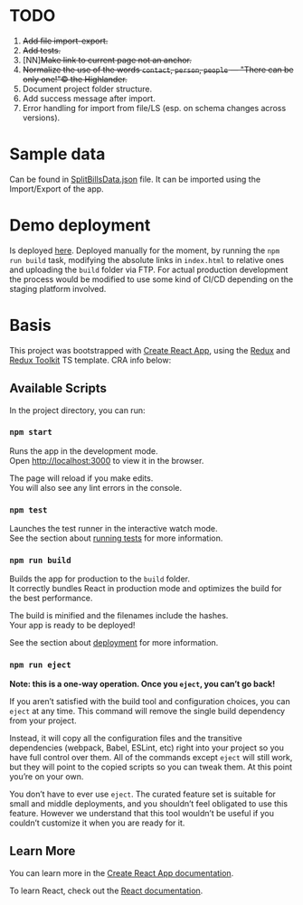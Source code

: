 # TODO
1. ~~Add file import-export.~~
2. ~~Add tests.~~
3. [NN]~~Make link to current page not an anchor.~~
4. ~~Normalize the use of the words `contact`, `person`, `people` — "There can be only one!"© the Highlander.~~
5. Document project folder structure.
6. Add success message after import.
7. Error handling for import from file/LS (esp. on schema changes across versions).

# Sample data
Can be found in [SplitBillsData.json](SplitBillsData.json) file. It can be imported using the Import/Export of the app.

# Demo deployment
Is deployed [here](http://чами.рф/vacuum/).
Deployed manually for the moment, by running the `npm run build` task, modifying the absolute links in `index.html` to relative ones and uploading the `build` folder via FTP.
For actual production development the process would be modified to use some kind of CI/CD depending on the staging platform involved.

# Basis
This project was bootstrapped with [Create React App](https://github.com/facebook/create-react-app), using the [Redux](https://redux.js.org/) and [Redux Toolkit](https://redux-toolkit.js.org/) TS template.
CRA info below:
## Available Scripts

In the project directory, you can run:

### `npm start`

Runs the app in the development mode.\
Open [http://localhost:3000](http://localhost:3000) to view it in the browser.

The page will reload if you make edits.\
You will also see any lint errors in the console.

### `npm test`

Launches the test runner in the interactive watch mode.\
See the section about [running tests](https://facebook.github.io/create-react-app/docs/running-tests) for more information.

### `npm run build`

Builds the app for production to the `build` folder.\
It correctly bundles React in production mode and optimizes the build for the best performance.

The build is minified and the filenames include the hashes.\
Your app is ready to be deployed!

See the section about [deployment](https://facebook.github.io/create-react-app/docs/deployment) for more information.

### `npm run eject`

**Note: this is a one-way operation. Once you `eject`, you can’t go back!**

If you aren’t satisfied with the build tool and configuration choices, you can `eject` at any time. This command will remove the single build dependency from your project.

Instead, it will copy all the configuration files and the transitive dependencies (webpack, Babel, ESLint, etc) right into your project so you have full control over them. All of the commands except `eject` will still work, but they will point to the copied scripts so you can tweak them. At this point you’re on your own.

You don’t have to ever use `eject`. The curated feature set is suitable for small and middle deployments, and you shouldn’t feel obligated to use this feature. However we understand that this tool wouldn’t be useful if you couldn’t customize it when you are ready for it.

## Learn More

You can learn more in the [Create React App documentation](https://facebook.github.io/create-react-app/docs/getting-started).

To learn React, check out the [React documentation](https://reactjs.org/).
